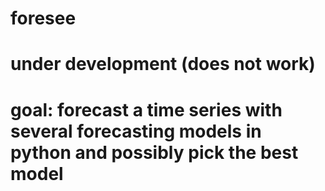 # foresee
# under development (does not work)
# goal: forecast a time series with several forecasting models in python and possibly pick the best model
